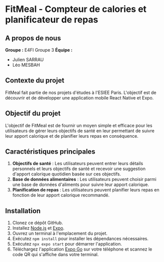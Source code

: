 # FitMeal - Compteur de calories et planificateur de repas

## A propos de nous

**Groupe :** E4FI Groupe 3
**Équipe :**
- Julien SARRAU
- Léo MESBAH

## Contexte du projet

FitMeal fait partie de nos projets d'études à l'ESIEE Paris. L'objectif est de découvrir et de développer une application mobile React Native et Expo.

## Objectif du projet

L'objectif de FitMeal est de fournir un moyen simple et efficace pour les utilisateurs de gérer leurs objectifs de santé en leur permettant de suivre leur apport calorique et de planifier leurs repas en conséquence.

## Caractéristiques principales

1. **Objectifs de santé** : Les utilisateurs peuvent entrer leurs détails personnels et leurs objectifs de santé et recevoir une suggestion d'apport calorique quotidien basée sur ces objectifs.
2. **Base de données alimentaires** : Les utilisateurs peuvent choisir parmi une base de données d'aliments pour suivre leur apport calorique.
3. **Planification de repas** : Les utilisateurs peuvent planifier leurs repas en fonction de leur apport calorique recommandé.

## Installation

1. Clonez ce dépôt GitHub.
2. Installez [Node.js](https://nodejs.org/) et [Expo](https://expo.dev/).
3. Ouvrez un terminal à l'emplacement du projet.
4. Exécutez `npm install` pour installer les dépendances nécessaires.
5. Exécutez `npx expo start` pour démarrer l'application.
6. Téléchargez l'application [Expo Go](https://expo.dev/client) sur votre téléphone et scannez le code QR qui s'affiche dans votre terminal.